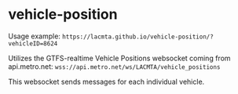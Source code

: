 # vehicle-position

Usage example: `https://lacmta.github.io/vehicle-position/?vehicleID=8624`

Utilizes the GTFS-realtime Vehicle Positions websocket coming from api.metro.net: `wss://api.metro.net/ws/LACMTA/vehicle_positions`

This websocket sends messages for each individual vehicle.
